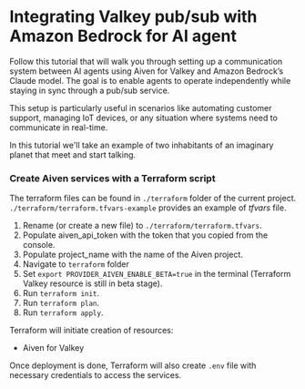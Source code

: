 # Integrating Valkey pub/sub with Amazon Bedrock for AI agent

Follow this tutorial that will walk you through setting up a communication system between AI agents using Aiven for Valkey and Amazon Bedrock’s Claude model. The goal is to enable agents to operate independently while staying in sync through a pub/sub service.

This setup is particularly useful in scenarios like automating customer support, managing IoT devices, or any situation where systems need to communicate in real-time.

In this tutorial we'll take an example of two inhabitants of an imaginary planet that meet and start talking.

### Create Aiven services with a Terraform script
The terraform files can be found in `./terraform` folder of the current project.
`./terraform/terraform.tfvars-example` provides an example of *tfvars* file. 

1. Rename (or create a new file) to `./terraform/terraform.tfvars`.
2. Populate aiven_api_token with the token that you copied from the console.
3. Populate project_name with the name of the Aiven project.
4. Navigate to `terraform` folder
5. Set `export PROVIDER_AIVEN_ENABLE_BETA=true` in the terminal (Terraform Valkey resource is still in beta stage).
6. Run `terraform init`.
7. Run `terraform plan`.
8. Run `terraform apply`.

Terraform will initiate creation of resources:
- Aiven for Valkey

Once deployment is done, Terraform will also create `.env` file with necessary credentials to access the services.
